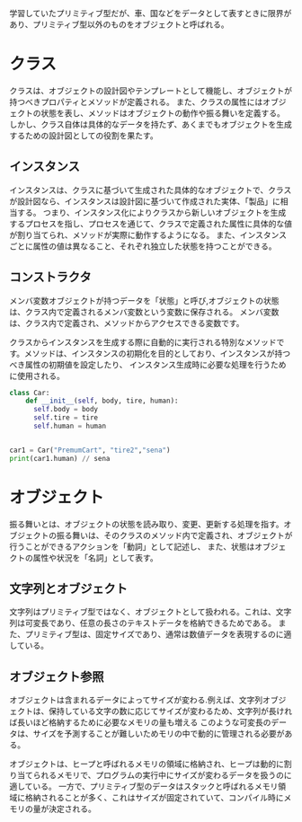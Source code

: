 学習していたプリミティブ型だが、車、国などをデータとして表すときに限界があり、プリミティブ型以外のものをオブジェクトと呼ばれる。

# クラス

クラスは、オブジェクトの設計図やテンプレートとして機能し、オブジェクトが持つべきプロパティとメソッドが定義される。
また、クラスの属性にはオブジェクトの状態を表し、メソッドはオブジェクトの動作や振る舞いを定義する。
しかし、クラス自体は具体的なデータを持たず、あくまでもオブジェクトを生成するための設計図としての役割を果たす。

## インスタンス

インスタンスは、クラスに基づいて生成された具体的なオブジェクトで、クラスが設計図なら、インスタンスは設計図に基づいて作成された実体、「製品」に相当する。
つまり、インスタンス化によりクラスから新しいオブジェクトを生成するプロセスを指し、プロセスを通じて、クラスで定義された属性に具体的な値が割り当てられ、メソッドが実際に動作するようになる。
また、インスタンスごとに属性の値は異なること、それぞれ独立した状態を持つことができる。


## コンストラクタ

メンバ変数オブジェクトが持つデータを「状態」と呼び,オブジェクトの状態は、クラス内で定義されるメンバ変数という変数に保存される。
メンバ変数は、クラス内で定義され、メソッドからアクセスできる変数です。

クラスからインスタンスを生成する際に自動的に実行される特別なメソッドです。メソッドは、インスタンスの初期化を目的としており、インスタンスが持つべき属性の初期値を設定したり、
インスタンス生成時に必要な処理を行うために使用される。
``` python
class Car:
    def __init__(self, body, tire, human):
      self.body = body
      self.tire = tire
      self.human = human


car1 = Car("PremumCart", "tire2","sena")
print(car1.human) // sena


```
# オブジェクト
振る舞いとは、オブジェクトの状態を読み取り、変更、更新する処理を指す。オブジェクトの振る舞いは、そのクラスのメソッド内で定義され、オブジェクトが行うことができるアクションを「動詞」として記述し、
また、状態はオブジェクトの属性や状況を「名詞」として表す。

## 文字列とオブジェクト
文字列はプリミティブ型ではなく、オブジェクトとして扱われる。これは、文字列は可変長であり、任意の長さのテキストデータを格納できるためである。
また、プリミティブ型は、固定サイズであり、通常は数値データを表現するのに適している。

## オブジェクト参照
オブジェクトは含まれるデータによってサイズが変わる.例えば、文字列オブジェクトは、保持している文字の数に応じてサイズが変わるため、文字列が長ければ長いほど格納するために必要なメモリの量も増える
このような可変長のデータは、サイズを予測することが難しいためモリの中で動的に管理される必要がある。

オブジェクトは、ヒープと呼ばれるメモリの領域に格納され、ヒープは動的に割り当てられるメモリで、プログラムの実行中にサイズが変わるデータを扱うのに適している。
一方で、プリミティブ型のデータはスタックと呼ばれるメモリ領域に格納されることが多く、これはサイズが固定されていて、コンパイル時にメモリの量が決定される。
